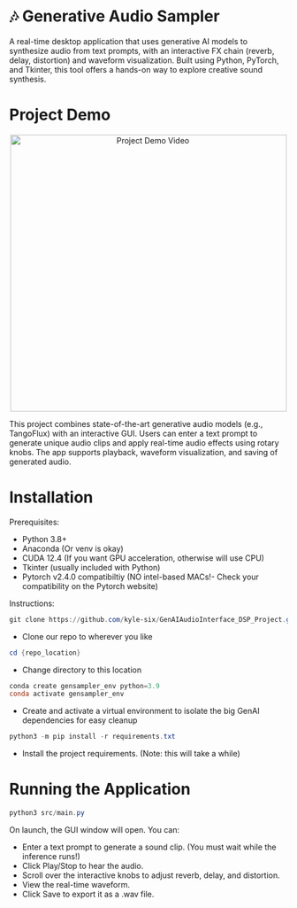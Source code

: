 # 🎶 Generative Audio Sampler
A real-time desktop application that uses generative AI models to synthesize audio from text prompts, with an interactive FX chain (reverb, delay, distortion) and waveform visualization. Built using Python, PyTorch, and Tkinter, this tool offers a hands-on way to explore creative sound synthesis.

# Project Demo
<p align="center">
  <a href="https://drive.google.com/file/d/17NDivKAeehgqR5bQyC-ULeW65RS1iBfM/view?usp=drive_link"><img src="https://github.com/user-attachments/assets/48c912e4-a5ac-4b0a-ac9b-a1a0d089546f" alt="Project Demo Video" style="height:500px;"></a>
</p>

  This project combines state-of-the-art generative audio models (e.g., TangoFlux) with an interactive GUI. Users can enter a text prompt to generate unique audio clips and apply real-time audio effects using rotary knobs. The app supports playback, waveform visualization, and saving of generated audio.

# Installation
Prerequisites:
- Python 3.8+
- Anaconda (Or venv is okay)
- CUDA 12.4 (If you want GPU acceleration, otherwise will use CPU)
- Tkinter (usually included with Python)
- Pytorch v2.4.0 compatibiltiy (NO intel-based MACs!- Check your compatibility on the Pytorch website)

Instructions:
```PowerShell
git clone https://github.com/kyle-six/GenAIAudioInterface_DSP_Project.git
```
- Clone our repo to wherever you like
```PowerShell
cd {repo_location}
```
- Change directory to this location
```PowerShell
conda create gensampler_env python=3.9
conda activate gensampler_env
```
- Create and activate a virtual environment to isolate the big GenAI dependencies for easy cleanup
```PowerShell
python3 -m pip install -r requirements.txt
```
- Install the project requirements. (Note: this will take a while)

# Running the Application
```PowerShell
python3 src/main.py
```
On launch, the GUI window will open. You can:
- Enter a text prompt to generate a sound clip. (You must wait while the inference runs!)
- Click Play/Stop to hear the audio.
- Scroll over the interactive knobs to adjust reverb, delay, and distortion.
- View the real-time waveform.
- Click Save to export it as a .wav file.
